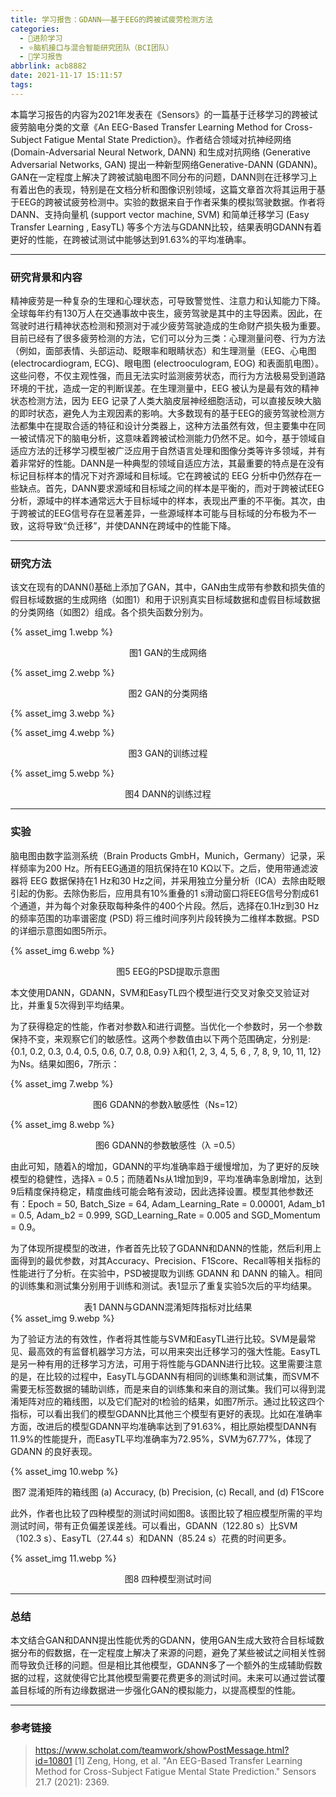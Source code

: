 ```yaml
---
title: 学习报告：GDANN——基于EEG的跨被试疲劳检测方法
categories:
  - 🌙进阶学习
  - ⭐脑机接口与混合智能研究团队（BCI团队）
  - 💫学习报告
abbrlink: acb8882
date: 2021-11-17 15:11:57
tags:
---
```


本篇学习报告的内容为2021年发表在《Sensors》的一篇基于迁移学习的跨被试疲劳脑电分类的文章《An EEG-Based Transfer Learning Method for Cross-Subject Fatigue Mental State Prediction》。作者结合领域对抗神经网络 (Domain-Adversarial Neural Network, DANN) 和生成对抗网络 (Generative Adversarial Networks, GAN) 提出一种新型网络Generative-DANN (GDANN)。GAN在一定程度上解决了跨被试脑电图不同分布的问题，DANN则在迁移学习上有着出色的表现，特别是在文档分析和图像识别领域，这篇文章首次将其运用于基于EEG的跨被试疲劳检测中。实验的数据来自于作者采集的模拟驾驶数据。作者将DANN、支持向量机 (support vector machine, SVM) 和简单迁移学习 (Easy Transfer Learning , EasyTL) 等多个方法与GDANN比较，结果表明GDANN有着更好的性能，在跨被试测试中能够达到91.63%的平均准确率。

<!--more-->

***

### 研究背景和内容

精神疲劳是一种复杂的生理和心理状态，可导致警觉性、注意力和认知能力下降。全球每年约有130万人在交通事故中丧生，疲劳驾驶是其中的主导因素。因此，在驾驶时进行精神状态检测和预测对于减少疲劳驾驶造成的生命财产损失极为重要。目前已经有了很多疲劳检测的方法，它们可以分为三类：心理测量问卷、行为方法（例如，面部表情、头部运动、眨眼率和眼睛状态）和生理测量（EEG、心电图 (electrocardiogram, ECG)、眼电图 (electrooculogram, EOG) 和表面肌电图）。这些问卷，不仅主观性强，而且无法实时监测疲劳状态，而行为方法极易受到道路环境的干扰，造成一定的判断误差。在生理测量中，EEG 被认为是最有效的精神状态检测方法，因为 EEG 记录了人类大脑皮层神经细胞活动，可以直接反映大脑的即时状态，避免人为主观因素的影响。大多数现有的基于EEG的疲劳驾驶检测方法都集中在提取合适的特征和设计分类器上，这种方法虽然有效，但主要集中在同一被试情况下的脑电分析，这意味着跨被试检测能力仍然不足。如今，基于领域自适应方法的迁移学习模型被广泛应用于自然语言处理和图像分类等许多领域，并有着非常好的性能。DANN是一种典型的领域自适应方法，其最重要的特点是在没有标记目标样本的情况下对齐源域和目标域。它在跨被试的 EEG 分析中仍然存在一些缺点。首先，DANN要求源域和目标域之间的样本是平衡的，而对于跨被试EEG分析，源域中的样本通常远大于目标域中的样本，表现出严重的不平衡。其次，由于跨被试的EEG信号存在显著差异，一些源域样本可能与目标域的分布极为不一致，这将导致“负迁移”，并使DANN在跨域中的性能下降。

***

### 研究方法

该文在现有的DANN()基础上添加了GAN，其中，GAN由生成带有参数和损失值的假目标域数据的生成网络（如图1）和用于识别真实目标域数据和虚假目标域数据的分类网络（如图2）组成。各个损失函数分别为。

{% asset_img 1.webp %}
<div align='center'>图1 GAN的生成网络</div>

{% asset_img 2.webp %}
<div align='center'>图2 GAN的分类网络</div>

{% asset_img 3.webp %}

{% asset_img 4.webp %}
<div align='center'>图3 GAN的训练过程</div>

{% asset_img 5.webp %}
<div align='center'>图4 DANN的训练过程</div>

***

### 实验

脑电图由数字监测系统（Brain Products GmbH，Munich，Germany）记录，采样频率为200 Hz。所有EEG通道的阻抗保持在10 KΩ以下。之后，使用带通滤波器将 EEG 数据保持在1 Hz和30 Hz之间，并采用独立分量分析（ICA）去除由眨眼引起的伪影。去除伪影后，应用具有10%重叠的1 s滑动窗口将EEG信号分割成61个通道，并为每个对象获取每种条件的400个片段。然后，选择在0.1Hz到30 Hz的频率范围的功率谱密度 (PSD) 将三维时间序列片段转换为二维样本数据。PSD的详细示意图如图5所示。

{% asset_img 6.webp %}
<div align='center'>图5 EEG的PSD提取示意图</div>

本文使用DANN，GDANN，SVM和EasyTL四个模型进行交叉对象交叉验证对比，并重复5次得到平均结果。

为了获得稳定的性能，作者对参数λ和进行调整。当优化一个参数时，另一个参数保持不变，来观察它们的敏感性。这两个参数值由以下两个范围确定，分别是:{0.1, 0.2, 0.3, 0.4, 0.5, 0.6, 0.7, 0.8, 0.9} λ和{1, 2, 3, 4, 5, 6 , 7, 8, 9, 10, 11, 12}为Ns。结果如图6，7所示：

{% asset_img 7.webp %}
<div align='center'>图6 GDANN的参数λ敏感性（Ns=12）</div>

{% asset_img 8.webp %}
<div align='center'>图6 GDANN的参数敏感性（λ =0.5）</div>

由此可知，随着λ的增加，GDANN的平均准确率趋于缓慢增加，为了更好的反映模型的稳健性，选择λ = 0.5；而随着Ns从1增加到9，平均准确率急剧增加，达到9后精度保持稳定，精度曲线可能会略有波动，因此选择设置。模型其他参数还有：Epoch = 50, Batch_Size = 64, Adam_Learning_Rate = 0.00001, Adam_b1 = 0.5, Adam_b2 = 0.999, SGD_Learning_Rate = 0.005 and SGD_Momentum = 0.9。

为了体现所提模型的改进，作者首先比较了GDANN和DANN的性能，然后利用上面得到的最优参数，对其Accuracy、Precision、F1Score、Recall等相关指标的性能进行了分析。在实验中，PSD被提取为训练 GDANN 和 DANN 的输入。相同的训练集和测试集分别用于训练和测试。表1显示了重复实验5次后的平均结果。

<div align='center'>表1 DANN与GDANN混淆矩阵指标对比结果</div>
{% asset_img 9.webp %}

为了验证方法的有效性，作者将其性能与SVM和EasyTL进行比较。SVM是最常见、最高效的有监督机器学习方法，可以用来突出迁移学习的强大性能。EasyTL是另一种有用的迁移学习方法，可用于将性能与GDANN进行比较。这里需要注意的是，在比较的过程中，EasyTL与GDANN有相同的训练集和测试集，而SVM不需要无标签数据的辅助训练，而是来自的训练集和来自的测试集。我们可以得到混淆矩阵对应的箱线图，以及它们配对的t检验的结果，如图7所示。通过比较这四个指标，可以看出我们的模型GDANN比其他三个模型有更好的表现。比如在准确率方面，改进后的模型GDANN平均准确率达到了91.63%，相比原始模型DANN有11.9%的性能提升，而EasyTL平均准确率为72.95%，SVM为67.77%，体现了GDANN 的良好表现。

{% asset_img 10.webp %}
<div align='center'>图7 混淆矩阵的箱线图 (a) Accuracy, (b) Precision, (c) Recall, and (d) F1Score</div>

此外，作者也比较了四种模型的测试时间如图8。该图比较了相应模型所需的平均测试时间，带有正负偏差误差线。可以看出，GDANN（122.80 s）比SVM（102.3 s）、EasyTL（27.44 s）和DANN（85.24 s）花费的时间更多。

{% asset_img 11.webp %}
<div align='center'>图8 四种模型测试时间</div>

***

### 总结

本文结合GAN和DANN提出性能优秀的GDANN，使用GAN生成大致符合目标域数据分布的假数据，在一定程度上解决了来源的问题，避免了某些被试之间相关性弱而导致负迁移的问题。但是相比其他模型，GDANN多了一个额外的生成辅助假数据的过程，这就使得它比其他模型需要花费更多的测试时间。未来可以通过尝试覆盖目标域的所有边缘数据进一步强化GAN的模拟能力，以提高模型的性能。

***

### 参考链接

> <https://www.scholat.com/teamwork/showPostMessage.html?id=10801>
> [1] Zeng, Hong, et al. "An EEG-Based Transfer Learning Method for Cross-Subject Fatigue Mental State Prediction." Sensors 21.7 (2021): 2369.
